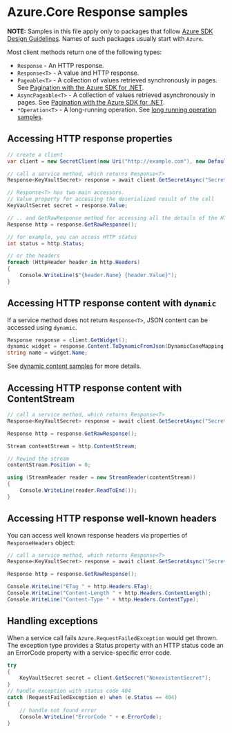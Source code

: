 # Azure.Core Response samples

**NOTE:** Samples in this file apply only to packages that follow [Azure SDK Design Guidelines](https://azure.github.io/azure-sdk/dotnet_introduction.html). Names of such packages usually start with `Azure`.

Most client methods return one of the following types:

- `Response` - An HTTP response.
- `Response<T>` - A value and HTTP response.
- `Pageable<T>` - A collection of values retrieved synchronously in pages. See [Pagination with the Azure SDK for .NET](https://docs.microsoft.com/dotnet/azure/sdk/pagination).
- `AsyncPageable<T>` - A collection of values retrieved asynchronously in pages. See [Pagination with the Azure SDK for .NET](https://docs.microsoft.com/dotnet/azure/sdk/pagination).
- `*Operation<T>` - A long-running operation. See [long running operation samples](https://github.com/Azure/azure-sdk-for-net/blob/main/sdk/core/Azure.Core/samples/LongRunningOperations.md).

## Accessing HTTP response properties

```C# Snippet:ResponseTHelloWorld
// create a client
var client = new SecretClient(new Uri("http://example.com"), new DefaultAzureCredential());

// call a service method, which returns Response<T>
Response<KeyVaultSecret> response = await client.GetSecretAsync("SecretName");

// Response<T> has two main accessors.
// Value property for accessing the deserialized result of the call
KeyVaultSecret secret = response.Value;

// .. and GetRawResponse method for accessing all the details of the HTTP response
Response http = response.GetRawResponse();

// for example, you can access HTTP status
int status = http.Status;

// or the headers
foreach (HttpHeader header in http.Headers)
{
    Console.WriteLine($"{header.Name} {header.Value}");
}
```

## Accessing HTTP response content with `dynamic`

If a service method does not return `Response<T>`, JSON content can be accessed using `dynamic`.

```C# Snippet:AzureCoreGetDynamicJsonProperty
Response response = client.GetWidget();
dynamic widget = response.Content.ToDynamicFromJson(DynamicCaseMapping.PascalToCamel);
string name = widget.Name;
```

See [dynamic content samples](https://github.com/Azure/azure-sdk-for-net/blob/main/sdk/core/Azure.Core/samples/DynamicContent.md) for more details.

## Accessing HTTP response content with ContentStream

```C# Snippet:ResponseTContent
// call a service method, which returns Response<T>
Response<KeyVaultSecret> response = await client.GetSecretAsync("SecretName");

Response http = response.GetRawResponse();

Stream contentStream = http.ContentStream;

// Rewind the stream
contentStream.Position = 0;

using (StreamReader reader = new StreamReader(contentStream))
{
    Console.WriteLine(reader.ReadToEnd());
}
```

## Accessing HTTP response well-known headers

You can access well known response headers via properties of `ResponseHeaders` object:

```C# Snippet:ResponseHeaders
// call a service method, which returns Response<T>
Response<KeyVaultSecret> response = await client.GetSecretAsync("SecretName");

Response http = response.GetRawResponse();

Console.WriteLine("ETag " + http.Headers.ETag);
Console.WriteLine("Content-Length " + http.Headers.ContentLength);
Console.WriteLine("Content-Type " + http.Headers.ContentType);
```

## Handling exceptions

When a service call fails `Azure.RequestFailedException` would get thrown. The exception type provides a Status property with an HTTP status code an an ErrorCode property with a service-specific error code.

```C# Snippet:RequestFailedException
try
{
    KeyVaultSecret secret = client.GetSecret("NonexistentSecret");
}
// handle exception with status code 404
catch (RequestFailedException e) when (e.Status == 404)
{
    // handle not found error
    Console.WriteLine("ErrorCode " + e.ErrorCode);
}
```

